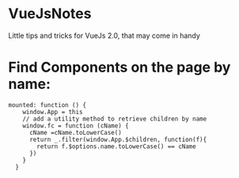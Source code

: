 # VueJsNotes
Little tips and tricks for VueJs 2.0, that may come in handy

# Find Components on the page by name:
```
mounted: function () {
    window.App = this
    // add a utility method to retrieve children by name
    window.fc = function (cName) {
      cName =cName.toLowerCase()
      return _.filter(window.App.$children, function(f){
        return f.$options.name.toLowerCase() == cName
      })
    }
  }
 ```
 
 
